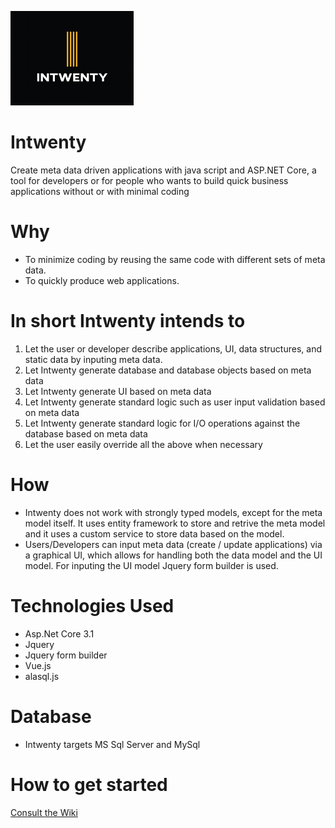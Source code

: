 ![alt text](https://github.com/Domitor/Intwenty/blob/master/Intwenty/wwwroot/images/intwenty_loggo_small.png)


# Intwenty
Create meta data driven applications with java script and ASP.NET Core, a tool for developers or for people who wants to build quick business applications without or with minimal coding

# Why
- To minimize coding by reusing the same code with different sets of meta data.
- To quickly produce web applications.

# In short Intwenty intends to
1. Let the user or developer describe applications, UI, data structures, and static data by inputing meta data.
2. Let Intwenty generate database and database objects based on meta data
3. Let Intwenty generate UI based on meta data
4. Let Intwenty generate standard logic such as user input validation based on meta data
5. Let Intwenty generate standard logic for I/O operations against the database based on meta data
6. Let the user easily override all the above when necessary

# How
- Intwenty does not work with strongly typed models, except for the meta model itself. It uses entity framework to store and retrive the meta model and it uses a custom service to store data based on the model.
- Users/Developers can input meta data (create / update applications) via a graphical UI, which allows for handling both the data model and the UI model. For inputing the UI model Jquery form builder is used. 

# Technologies Used
- Asp.Net Core 3.1
- Jquery
- Jquery form builder
- Vue.js
- alasql.js

# Database
- Intwenty targets MS Sql Server and MySql

# How to get started
<a href="https://github.com/Domitor/Intwenty/wiki">Consult the Wiki</a>








